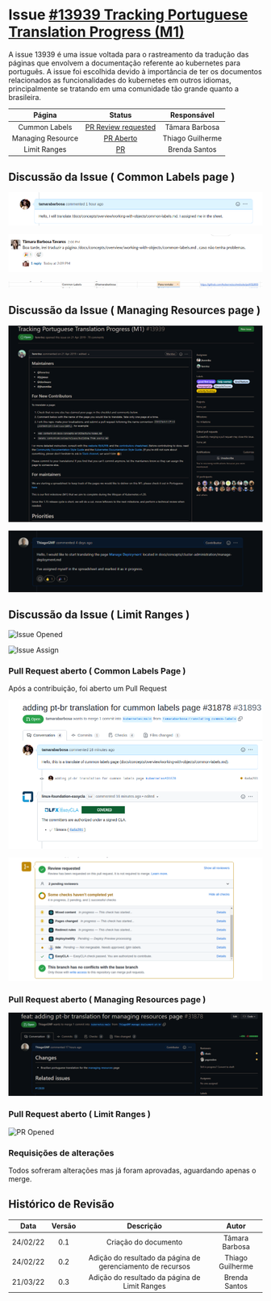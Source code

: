 # Issue [#13939 Tracking Portuguese Translation Progress (M1)](https://github.com/kubernetes/website/issues/13939)

A issue 13939 é uma issue voltada para o rastreamento da tradução das páginas que envolvem a documentação referente ao kubernetes para português. A issue foi escolhida devido à importância de ter os documentos relacionados as funcionalidades do kubernetes em outros idiomas, principalmente se tratando em uma comunidade tão grande quanto a brasileira.

|      Página       |                                 Status                                  |   Responsável    |
| :---------------: | :---------------------------------------------------------------------: | :--------------: |
|   Cummon Labels   | [PR Review requested](https://github.com/kubernetes/website/pull/31893) |  Tâmara Barbosa  |
| Managing Resource |      [PR Aberto](https://github.com/kubernetes/website/pull/31878)      | Thiago Guilherme |
| Limit Ranges |      [PR](https://github.com/kubernetes/website/pull/31874)      | Brenda Santos |

## Discussão da Issue ( Common Labels page )

![Comentário Na Issue Principal](../../../assets/sprint2/issue13939/mensagem.png)

![Comentário no Slack](../../../assets/sprint2/issue13939/slack.png)

![Detalhes no Docs](../../../assets/sprint2/issue13939/docs.png)

## Discussão da Issue ( Managing Resources page )

![Issue Opened](../../../assets/sprint1/issue13939/issue_description.png)

![Issue Assign](../../../assets/sprint2/issue13939/issue_assign.png)

## Discussão da Issue ( Limit Ranges )

![Issue Opened](https://media.discordapp.net/attachments/866653112135712788/955592548603293716/unknown.png?width=872&height=458)

![Issue Assign](https://media.discordapp.net/attachments/866653112135712788/955592938614849576/unknown.png)

### Pull Request aberto ( Common Labels Page )

Após a contribuição, foi aberto um Pull Request

![PR Opened](../../../assets/sprint2/issue13939/pullrequesttop.png)

![PR Status](../../../assets/sprint2/issue13939/pullrequest.png)

### Pull Request aberto ( Managing Resources page )

![PR Opened](../../../assets/sprint2/issue13939/pr_opened.png)

### Pull Request aberto ( Limit Ranges )

![PR Opened](https://media.discordapp.net/attachments/866653112135712788/955593272229756948/unknown.png?width=990&height=437)

### Requisições de alterações

Todos sofreram alterações mas já foram aprovadas, aguardando apenas o merge.

## Histórico de Revisão

|   Data   | Versão |                         Descrição                          |      Autor       |
| :------: | :----: | :--------------------------------------------------------: | :--------------: |
| 24/02/22 |  0.1   |                    Criação do documento                    |  Tâmara Barbosa  |
| 24/02/22 |  0.2   | Adição do resultado da página de gerenciamento de recursos | Thiago Guilherme |
| 21/03/22 |  0.3   | Adição do resultado da página de Limit Ranges | Brenda Santos |
